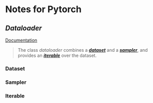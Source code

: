 # **Notes for Pytorch**

## *Dataloader*
[Documentation](https://pytorch.org/docs/stable/_modules/torch/utils/data/dataloader.html)

> The class *dataloader* combines a [***dataset***](###Dataset) and a [***sampler***](###Sampler), and provides an [***iterable***](###Iterable) over the dataset.

### Dataset
### Sampler
### Iterable

